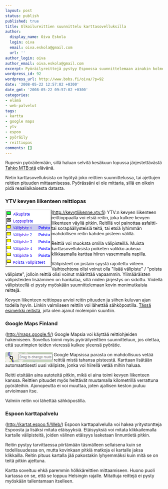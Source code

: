 ```yaml
---
layout: post
status: publish
published: true
title: Ulkoilureittien suunnittelu karttasovelluksilla
author:
  display_name: Oiva Eskola
  login: oiva
  email: oiva.eskola@gmail.com
  url: ''
author_login: oiva
author_email: oiva.eskola@gmail.com
excerpt: Pyöräilyreittejä pystyy Espoossa suunnittelemaan ainakin kolmella eri karttasovelluksella.
wordpress_id: 92
wordpress_url: http://www.bobs.fi/oiva/?p=92
date: '2008-05-22 12:57:02 +0300'
date_gmt: '2008-05-22 09:57:02 +0300'
categories:
- elämä
- web-palvelut
tags:
- kartta
- google maps
- ytv
- espoo
- pyöräily
- reittiopas
comments: []
---
```

<p>Rupesin pyöräilemään, sillä haluan selvitä kesäkuun lopussa järjestettävästä <a title="Tahko MTB rataprofiili" href="http://www.tahkomtb.fi/index?page=4">Tahko MTB:stä</a> elävänä.</p>
<p>Netin karttasovelluksista on hyötyä joko reittien suunnittelussa, tai ajettujen reittien pituuden mittaamisessa. Pyörässäni ei ole mittaria, sillä en oikein pidä reaaliaikaisesta datasta.</p>
<h3>YTV kevyen liikenteen reittiopas</h3>
<p><img class="alignleft size-full wp-image-94" style="float: left;" title="YTV kevyen liikenteen reittiopas - menu" src="/images/2008/05/menu1.png" alt="" width="148" height="182" />(<a href="http://kevytliikenne.ytv.fi">http://kevytliikenne.ytv.fi</a>) YTV:n kevyen liikenteen reittioppaalla voi etsiä reitin, joka kulkee kevyen liikenteen väyliä pitkin. Reitillä voi painottaa asfaltti- tai sorapäällysteisiä teitä, tai etsiä lyhimmän mahdollisen reitin kahden pisteen välillä.</p>
<p>Reittiä voi muokata omilla välipisteillä. Muista karttasovelluksista poiketen valikko aukeaa klikkaamalla karttaa hiiren vasemmalla napilla.</p>
<p>Välipisteet on jostain syystä rajoitettu viiteen. Vaihtoehtona olisi voinut olla "lisää välipiste" / "poista välipiste", jolloin reittiä olisi voinut määrittää vapaammin. Ylimääräisten välipisteiden lisääminen on hankalaa, sillä niiden järjestys on sidottu. Viidellä välipisteellä ei pysty myöskään suunnittelemaan kovin monimutkaisia reittejä.</p>
<p>Kevyen liikenteen reittiopas arvioi reitin pituuden ja siihen kuluvan ajan todella hyvin. Linkin valmiiseen reittiin voi lähettää sähköpostilla. <a href="http://kevytliikenne.ytv.fi/#mapcenter(point*2542400*6677820)mapzoom(5)from(point*2546613*6675738)to(point*2546575*6675794)via((point*2543456*6674720)(point*2539250*6672488)(point*2535472*6677668)(point*2546788*6682431)(point*2547644*6680744))routingmethod(tarmac)background(map)">Tässä esimerkki reitistä</a>, jota olen ajanut molempiin suuntiin.<br />
<a id="more"></a><a id="more-92"></a></p>
<h3>Google Maps Finland</h3>
<p>(<a href="http://maps.google.fi/">http://maps.google.fi/</a>) Google Mapsia voi käyttää reittiohjeiden hakemiseen. Sovellus toimii myös pyöräilyreittien suunnitteluun, jos olettaa, että suurimpien teiden vieressä kulkee yleensä pyörätie.</p>
<p><img class="alignleft size-full wp-image-95" style="float: left;" title="Google Maps menu" src="/images/2008/05/menu2.png" alt="" width="155" height="33" /> Google Mapsissa parasta on mahdollisuus vetää reittiä mistä tahansa pisteestä. Karttaan lisätään automaattisesti uusi välipiste, jonka voi hiirellä vetää mihin haluaa.</p>
<p>Reitti etsitään aina autoteitä pitkin, mikä ei aina toimi kevyen liikenteen kanssa. Reittien pituudet myös heittävät muutamalla kilometrillä verrattuna pyöräteihin. Ajonopeutta ei voi muuttaa, joten ajallisen keston joutuu arvioimaan itse.</p>
<p>Valmiin reitin voi lähettää sähköpostilla.</p>
<h3>Espoon karttapalvelu</h3>
<p>(<a href="http://kartat.espoo.fi/Web/">http://kartat.espoo.fi/Web/</a>) Espoon karttapalvelulla voi hakea yritystontteja Espoosta ja lisäksi mitata etäisyyksiä. Etäisyyksiä voi mitata klikkailemalla kartalle välipisteitä, joiden välinen etäisyys lasketaan linnuntietä pitkin.</p>
<p>Reitin pystyy tarvittaessa piirtämään täsmälleen sellaisena kuin se todellisuudessa on, mutta kovinkaan pitkiä matkoja ei kartalle jaksa klikkailla. Reitin pituus kartalla jää pakostakin lyhyemmäksi kuin mitä se on teitä pitkin ajettuna.</p>
<p>Kartta soveltuu ehkä paremmin hölkkäreittien mittaamiseen. Huono puoli kartassa on se, että se loppuu Helsingin rajalle. Mitattuja reittejä ei pysty myöskään tallentamaan itselleen.</p>

